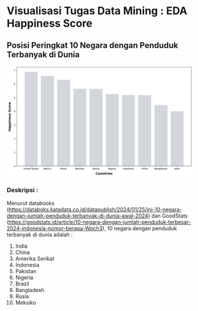 # Visualisasi Tugas Data Mining : EDA Happiness Score 

## Posisi Peringkat 10 Negara dengan Penduduk Terbanyak di Dunia
<img src='https://github.com/jasminelintang/Tugas-Data-Mining-EDA-Finding-Happiness/blob/228faef1fb2462a5f7c7decd63e0eebcee2e2f87/MostPopulatedCountry.png'>

### Deskripsi :
Menurut databooks (https://databoks.katadata.co.id/datapublish/2024/01/25/ini-10-negara-dengan-jumlah-penduduk-terbanyak-di-dunia-awal-2024) dan GoodStats (https://goodstats.id/article/10-negara-dengan-jumlah-penduduk-terbesar-2024-indonesia-nomor-berapa-Wpch3), 10 negara dengan penduduk terbanyak di dunia adalah :
1. India
2. China
3. Amerika Serikat
4. Indonesia
5. Pakistan
6. Nigeria
7. Brazil
8. Bangladesh
9. Rusia
10. Meksiko
